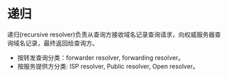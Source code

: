 # 递归

递归(recursive resolver)负责从查询方接收域名记录查询请求，向权威服务器查询域名记录，最终返回给查询方。

* 按转发查询分类：forwarder resolver, forwarding resolver。
* 按服务提供方分类: ISP resolver, Public resolver, Open resolver。

